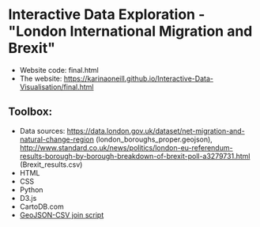# Interactive Data Exploration - "London International Migration and Brexit"

- Website code: final.html
- The website: https://karinaoneill.github.io/Interactive-Data-Visualisation/final.html

## Toolbox:

- Data sources: https://data.london.gov.uk/dataset/net-migration-and-natural-change-region (london_boroughs_proper.geojson), http://www.standard.co.uk/news/politics/london-eu-referendum-results-borough-by-borough-breakdown-of-brexit-poll-a3279731.html (Brexit_results.csv)
- HTML
- CSS
- Python
- D3.js
- CartoDB.com
- [GeoJSON-CSV join script](https://github.com/gavinr/geojson-csv-join)
